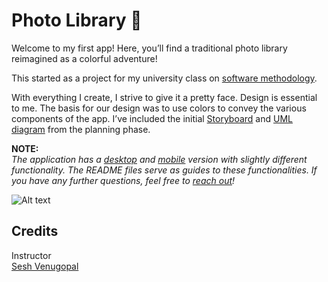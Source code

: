 # Photo Library 📸
Welcome to my first app! Here, you’ll find a traditional photo library reimagined as a colorful adventure!

This started as a project for my university class on [software methodology](https://www.cs.rutgers.edu/academics/undergraduate/course-synopses/course-details/01-198-213-software-methodology).  

With everything I create, I strive to give it a pretty face. Design is essential to me. The basis for our design was to use colors to convey the various components of the app. I’ve included the initial [Storyboard](./storyboard.pdf) and [UML diagram](./UML.pdf) from the planning phase. 

**NOTE:**  
*The application has a [desktop](./app(desktop)/README.md) and [mobile](./app(android)/README.md)  version with slightly different functionality. The README files serve as guides to these functionalities. If you have any further questions, feel free to [reach out](https://github.com/vvhawk)!*

![Alt text](./extras/me.JPG?raw=true "Title")

## Credits

Instructor  
[Sesh Venugopal](https://people.cs.rutgers.edu/~venugopa/)


